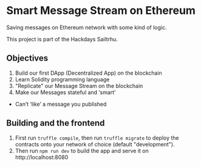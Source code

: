 # Smart Message Stream on Ethereum

Saving messages on Ethereum network with some kind of logic.

This project is part of the Hackdays Sailtrhu.

## Objectives

1. Build our first DApp (Decentralized App) on the blockchain
2. Learn Solidity programming language
3. "Replicate" our Message Stream on the blockchain
4. Make our Messages stateful and ‘smart’
  - Can’t ‘like’ a message you published

## Building and the frontend

1. First run `truffle compile`, then run `truffle migrate` to deploy the contracts onto your network of choice (default "development").
1. Then run `npm run dev` to build the app and serve it on http://localhost:8080

